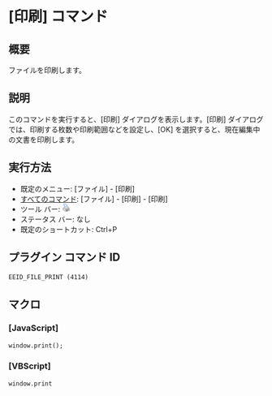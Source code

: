 # \[印刷\] コマンド

## 概要

ファイルを印刷します。

## 説明

このコマンドを実行すると、\[印刷\] ダイアログを表示します。\[印刷\] ダイアログでは、印刷する枚数や印刷範囲などを設定し、\[OK\]
を選択すると、現在編集中の文書を印刷します。

## 実行方法

- 既定のメニュー: \[ファイル\] \- \[印刷\]
- [すべてのコマンド](../../glossary/allcommands): \[ファイル\] \- \[印刷\] \- \[印刷\]
- ツール バー: ![](../../images/fileprint.gif)
- ステータス バー: なし
- 既定のショートカット: Ctrl+P

## プラグイン コマンド ID

```
EEID_FILE_PRINT (4114)
```

## マクロ

### \[JavaScript\]

```
window.print();
```

### \[VBScript\]

```
window.print
```
